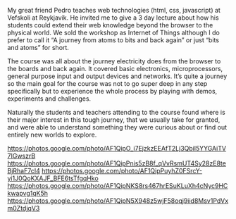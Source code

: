 My great friend Pedro teaches web technologies (html, css, javascript) at Vefskoli at Reykjavik. He invited me to give a 3 day lecture about how his students could extend their web knowledge beyond the browser to the physical world. We sold the workshop as Internet of Things although I do prefer to call it “A journey from atoms to bits and back again” or just “bits and atoms” for short.

The course was all about the journey electricity does from the browser to the boards and back again. It covered basic electronics, microprocessors, general purpose input and output devices and networks. It’s quite a journey so the main goal for the course was not to go super deep in any step specifically but to experience the whole process by playing with demos, experiments and challenges.

Naturally the students and teachers attending to the course found where is their major interest in this tough journey, that we usually take for granted, and were able to understand something they were curious about or find out entirely new worlds to explore.

<!-- Read full post here (link to blog post about it) -->

https://photos.google.com/photo/AF1QipO_i7EjzkzEEAfT2Lj3Qbil5YYGAiTV7IGwszrB
https://photos.google.com/photo/AF1QipPnis5zB8f_qVvRsmUT4Sy28zE8teBjRhaF7cI4
https://photos.google.com/photo/AF1QipPuyhZ0FSrcY-yi1J0QoKXAJF_BFE6tsTfgqHko
https://photos.google.com/photo/AF1QipNKS8rs467hrESuKLuXh4cNyc9HCkwapvg1qK5h
https://photos.google.com/photo/AF1QipN5X948z5wjF58oqj9iid8Msv1PdVxm0ZtdjqV3
